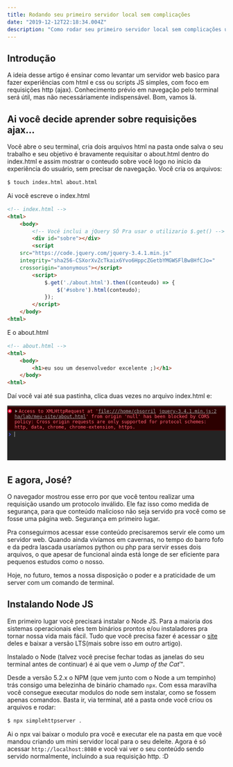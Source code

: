 ```yaml
---
title: Rodando seu primeiro servidor local sem complicações
date: "2019-12-12T22:18:34.004Z"
description: "Como rodar seu primeiro servidor local sem complicações usando nodejs e o  módulo simplehttpserver."
---
```


## Introdução

A ideia desse artigo é ensinar como levantar um servidor web basico para fazer experiências com html e css ou scripts JS simples, com foco em requisições http (ajax). Conhecimento prévio em navegação pelo terminal será útil, mas não necessáriamente indispensável. Bom, vamos lá.


## Ai você decide aprender sobre requisições ajax...

Você abre o seu terminal, cria dois arquivos html na pasta onde salva o seu trabalho e seu objetivo é bravamente requisitar o about.html dentro do index.html e assim mostrar o conteudo sobre você logo no inicio da experiência do usuário, sem precisar de navegação. Você cria os arquivos:


```bash
$ touch index.html about.html
```



Ai você escreve o index.html


```html
<!-- index.html -->
<html>
    <body>
        <!-- Você inclui a jQuery SÓ Pra usar o utilizario $.get() -->
        <div id="sobre"></div>
        <script
    src="https://code.jquery.com/jquery-3.4.1.min.js"
    integrity="sha256-CSXorXvZcTkaix6Yvo6HppcZGetbYMGWSFlBw8HfCJo="
    crossorigin="anonymous"></script>
        <script>
            $.get('./about.html').then((conteudo) => {
                $('#sobre').html(conteudo);
            });
        </script>
    </body>
<html>

```
E o about.html

```html
<!-- about.html -->
<html>
    <body>
        <h1>eu sou um desenvolvedor excelente ;)</h1>
    </body>
<html>

```

Daí você vai até sua pastinha, clica duas vezes no arquivo index.html e:

![Ohh não, um temido erro de CORS](../../assets/ajax-error.png)

## E agora, José?

O navegador mostrou esse erro por que você tentou realizar uma requisição usando um protocolo inválido. Ele faz isso como medida de segurança, para que conteúdo malicioso não seja servido pra você como se fosse uma página web. Segurança em primeiro lugar.

Pra conseguirmos acessar esse conteúdo precisaremos servir ele como um servidor web. Quando ainda vivíamos em cavernas, no tempo do barro fofo e da pedra lascada usaríamos python ou php para servir esses dois arquivos, o que apesar de funcional ainda está longe de ser eficiente para pequenos estudos como o nosso.

Hoje, no futuro, temos a nossa disposição o poder e a praticidade de um server com um comando de terminal.


## Instalando Node JS

Em primeiro lugar você precisará instalar o Node JS. Para a maioria dos sistemas operacionais eles tem binários prontos e/ou instaladores pra tornar nossa vida mais fácil. Tudo que você precisa fazer é acessar o [site](https://nodejs.org/en/) deles e baixar a versão LTS(mais sobre isso em outro artigo).

Instalado o Node (talvez você precise fechar todas as janelas do seu terminal antes de continuar) é ai que vem o *Jump of the Cat*™.

Desde a versão 5.2.x o NPM (que vem junto com o Node a um tempinho) trás consigo uma belezinha de binário chamado `npx`. Com essa maravilha você consegue executar modulos do node sem instalar, como se fossem apenas comandos. Basta ir, via terminal, até a pasta onde você criou os arquivos e rodar:

```bash
$ npx simplehttpserver .
```

Ai o npx vai baixar o modulo pra você e executar ele na pasta em que você mandou criando um mini servidor local para o seu deleite. Agora é só acessar `http://localhost:8080` e você vai ver o seu conteúdo sendo servido normalmente, incluindo a sua requisição http. :D


